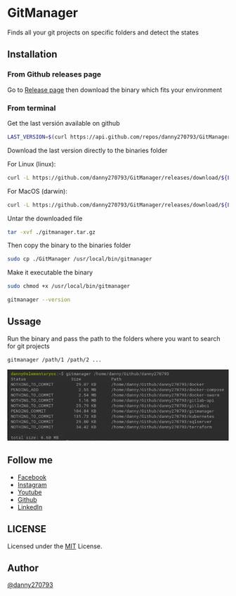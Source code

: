 # GitManager

Finds all your git projects on specific folders and detect the states

## Installation

### From Github releases page

Go to [Release page](https://github.com/danny270793/gitmanager/releases) then download the binary which fits your environment

### From terminal

Get the last versión available on github

```bash
LAST_VERSION=$(curl https://api.github.com/repos/danny270793/GitManager/releases/latest | grep tag_name | cut -d '"' -f 4)
```

Download the last version directly to the binaries folder

For Linux (linux):

```bash
curl -L https://github.com/danny270793/GitManager/releases/download/${LAST_VERSION}/GitManager_${LAST_VERSION}_linux_amd64.tar.gz -o ./gitmanager.tar.gz
```

For MacOS (darwin):

```bash
curl -L https://github.com/danny270793/GitManager/releases/download/${LAST_VERSION}/GitManager_${LAST_VERSION}_darwin_amd64.tar.gz -o ./gitmanager.tar.gz
```

Untar the downloaded file

```bash
tar -xvf ./gitmanager.tar.gz
```

Then copy the binary to the binaries folder

```bash
sudo cp ./GitManager /usr/local/bin/gitmanager
```

Make it executable the binary

```bash
sudo chmod +x /usr/local/bin/gitmanager
```

```bash
gitmanager --version
```

## Ussage

Run the binary and pass the path to the folders where you want to search for git projects

```bash
gitmanager /path/1 /path/2 ...
```

![command output](./images/output.png)

## Follow me

* [Facebook](https://www.facebook.com/danny.vaca.9655)
* [Instagram](https://www.instagram.com/danny27071993/)
* [Youtube](https://www.youtube.com/channel/UC5MAQWU2s2VESTXaUo-ysgg)
* [Github](https://www.github.com/danny270793/)
* [LinkedIn](https://www.linkedin.com/in/danny270793)

## LICENSE

Licensed under the [MIT](license.md) License.

## Author

[@danny270793](https://github.com/danny270793)
